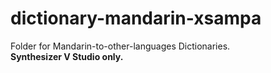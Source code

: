 # dictionary-mandarin-xsampa
Folder for Mandarin-to-other-languages Dictionaries.  
**Synthesizer V Studio only.**
